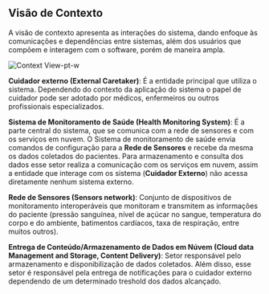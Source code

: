## Visão de Contexto

A visão de contexto apresenta as interações do sistema, dando enfoque às comunicações e dependências entre sistemas, além dos usuários que compõem e interagem com o software, porém de maneira ampla.

![Context View-pt-w](https://github.com/Bwenkoi/Conf-eHealth-Documentation/assets/28735848/b3b6dcb9-3137-49f2-b667-030d20ee9b87)

**Cuidador externo (External Caretaker)**: É a entidade principal que utiliza o sistema. Dependendo do contexto da aplicação do sistema o papel de cuidador pode ser adotado por médicos, enfermeiros ou outros profissionais especializados.

**Sistema de Monitoramento de Saúde (Health Monitoring System)**: É a parte central do sistema, que se comunica com a rede de sensores e com os serviços em nuvem. O Sistema de monitoramento de saúde envia comandos de configuração para a **Rede de Sensores** e recebe da mesma os dados coletados do pacientes. Para armazenamento e consulta dos dados esse setor realiza a comunicação com os serviços em nuvem, assim a entidade que interage com os sistema (**Cuidador Externo**) não acessa diretamente nenhum sistema externo.

**Rede de Sensores (Sensors network)**: Conjunto de dispositivos de monitoramento interoperáveis que monitoram e transmitem as informações do paciente (pressão sanguínea, nível de açúcar no sangue, temperatura do corpo e do ambiente, batimentos cardíacos, taxa de respiração, entre muitos outros).

**Entrega de Conteúdo/Armazenamento de Dados em Núvem (Cloud data Management and Storage, Content Delivery)**: Setor responsável pelo armazenamento e disponibilização de dados coletados. Além disso, esse setor é responsável pela entrega de notificações para o cuidador externo dependendo de um determinado treshold dos dados alcançado.
